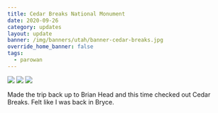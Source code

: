 ```yaml
---
title: Cedar Breaks National Monument
date: 2020-09-26
category: updates
layout: update
banner: /img/banners/utah/banner-cedar-breaks.jpg
override_home_banner: false
tags:
  - parowan
---
```


<div class="img-slider">
    <img src="{{ site.cdn }}/img/updates/utah/cedar-breaks/cedar-breaks-1.jpg">
    <img src="{{ site.cdn }}/img/updates/utah/cedar-breaks/cedar-breaks-2.jpg">
    <img src="{{ site.cdn }}/img/updates/utah/cedar-breaks/cedar-breaks-3.jpg">
</div>

<p class="text-center">
    Made the trip back up to Brian Head and this time checked out Cedar Breaks. Felt like I was back in Bryce.
</p>